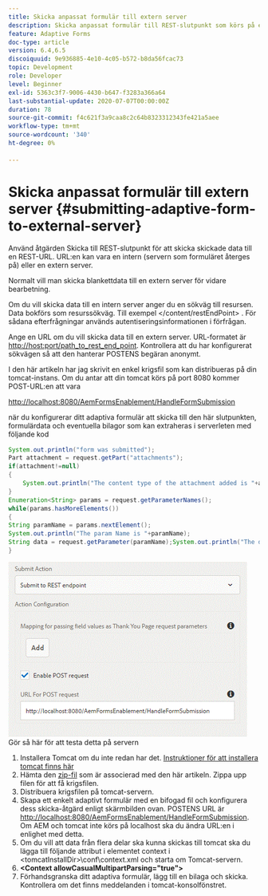 ```yaml
---
title: Skicka anpassat formulär till extern server
description: Skicka anpassat formulär till REST-slutpunkt som körs på en extern server
feature: Adaptive Forms
doc-type: article
version: 6.4,6.5
discoiquuid: 9e936885-4e10-4c05-b572-b8da56fcac73
topic: Development
role: Developer
level: Beginner
exl-id: 5363c3f7-9006-4430-b647-f3283a366a64
last-substantial-update: 2020-07-07T00:00:00Z
duration: 78
source-git-commit: f4c621f3a9caa8c2c64b8323312343fe421a5aee
workflow-type: tm+mt
source-wordcount: '340'
ht-degree: 0%

---
```


# Skicka anpassat formulär till extern server {#submitting-adaptive-form-to-external-server}

Använd åtgärden Skicka till REST-slutpunkt för att skicka skickade data till en REST-URL. URL:en kan vara en intern (servern som formuläret återges på) eller en extern server.

Normalt vill man skicka blankettdata till en extern server för vidare bearbetning.

Om du vill skicka data till en intern server anger du en sökväg till resursen. Data bokförs som resurssökväg. Till exempel &lt;/content/restEndPoint> . För sådana efterfrågningar används autentiseringsinformationen i förfrågan.

Ange en URL om du vill skicka data till en extern server. URL-formatet är <http://host:port/path_to_rest_end_point>. Kontrollera att du har konfigurerat sökvägen så att den hanterar POSTENS begäran anonymt.

I den här artikeln har jag skrivit en enkel krigsfil som kan distribueras på din tomcat-instans. Om du antar att din tomcat körs på port 8080 kommer POST-URL:en att vara

<http://localhost:8080/AemFormsEnablement/HandleFormSubmission>

när du konfigurerar ditt adaptiva formulär att skicka till den här slutpunkten, formulärdata och eventuella bilagor som kan extraheras i serverleten med följande kod

```java
System.out.println("form was submitted");
Part attachment = request.getPart("attachments");
if(attachment!=null)
{
    System.out.println("The content type of the attachment added is "+attachment.getContentType());
}
Enumeration<String> params = request.getParameterNames();
while(params.hasMoreElements())
{
String paramName = params.nextElement();
System.out.println("The param Name is "+paramName);
String data = request.getParameter(paramName);System.out.println("The data  is "+data);
}
```

![formsubmit](assets/formsubmission.gif)
Gör så här för att testa detta på servern

1. Installera Tomcat om du inte redan har det. [Instruktioner för att installera tomcat finns här](https://helpx.adobe.com/experience-manager/kt/forms/using/preparing-datasource-for-form-data-model-tutorial-use.html)
1. Hämta den [zip-fil](assets/aemformsenablement.zip) som är associerad med den här artikeln. Zippa upp filen för att få krigsfilen.
1. Distribuera krigsfilen på tomcat-servern.
1. Skapa ett enkelt adaptivt formulär med en bifogad fil och konfigurera dess skicka-åtgärd enligt skärmbilden ovan. POSTENS URL är <http://localhost:8080/AemFormsEnablement/HandleFormSubmission>. Om AEM och tomcat inte körs på localhost ska du ändra URL:en i enlighet med detta.
1. Om du vill att data från flera delar ska kunna skickas till tomcat ska du lägga till följande attribut i elementet context i &lt;tomcatInstallDir>\conf\context.xml och starta om Tomcat-servern.
1. **&lt;Context allowCasualMultipartParsing=&quot;true&quot;>**
1. Förhandsgranska ditt adaptiva formulär, lägg till en bilaga och skicka. Kontrollera om det finns meddelanden i tomcat-konsolfönstret.
